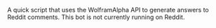 A quick script that uses the WolframAlpha API to generate answers to Reddit comments. This bot is not currently running on Reddit.